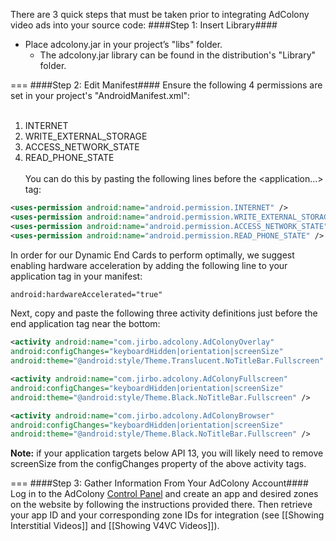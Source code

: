 There are 3 quick steps that must be taken prior to integrating AdColony video ads into your source code:
####Step 1: Insert Library####
* Place adcolony.jar in your project’s "libs" folder.
  * The adcolony.jar library can be found in the distribution's "Library" folder.

=== 
####Step 2: Edit Manifest####
Ensure the following 4 permissions are set in your project's "AndroidManifest.xml":<br><br>
1. INTERNET<br>
2. WRITE_EXTERNAL_STORAGE<br>
3. ACCESS_NETWORK_STATE<br>
4. READ_PHONE_STATE <br><br>
You can do this by pasting the following lines before the \<application...> tag:
```xml
<uses-permission android:name="android.permission.INTERNET" />
<uses-permission android:name="android.permission.WRITE_EXTERNAL_STORAGE" /> 
<uses-permission android:name="android.permission.ACCESS_NETWORK_STATE" /> 
<uses-permission android:name="android.permission.READ_PHONE_STATE" />
```
In order for our Dynamic End Cards to perform optimally, we suggest enabling hardware acceleration by adding the following line to your application tag in your manifest:<br>
```xml
android:hardwareAccelerated="true"
```
Next, copy and paste the following three activity definitions just before the end application tag near the bottom:
```xml
<activity android:name="com.jirbo.adcolony.AdColonyOverlay"
android:configChanges="keyboardHidden|orientation|screenSize"
android:theme="@android:style/Theme.Translucent.NoTitleBar.Fullscreen" />

<activity android:name="com.jirbo.adcolony.AdColonyFullscreen"
android:configChanges="keyboardHidden|orientation|screenSize"
android:theme="@android:style/Theme.Black.NoTitleBar.Fullscreen" />

<activity android:name="com.jirbo.adcolony.AdColonyBrowser"
android:configChanges="keyboardHidden|orientation|screenSize"
android:theme="@android:style/Theme.Black.NoTitleBar.Fullscreen" />
```
**Note:** if your application targets below API 13, you will likely need to remove screenSize from the configChanges property of the above activity tags.

===
####Step 3: Gather Information From Your AdColony Account####
Log in to the AdColony [Control Panel](http://clients.adcolony.com) and create an app and desired zones on the website by following the instructions provided there. Then retrieve your app ID and your corresponding zone IDs for integration (see [[Showing Interstitial Videos]] and [[Showing V4VC Videos]]).